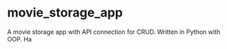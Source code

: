 # movie_storage_app
A movie storage app with API connection for CRUD. Written in Python with OOP. Ha

